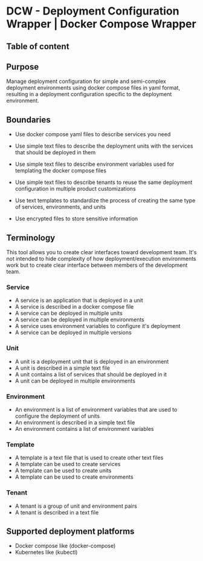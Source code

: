 # DCW - Deployment Configuration Wrapper | Docker Compose Wrapper

## Table of content

## Purpose

Manage deployment configuration for simple and semi-complex deployment environments using docker compose files in yaml
format, resulting in a deployment configuration specific to the deployment environment.

## Boundaries

- Use docker compose yaml files to describe services you need

- Use simple text files to describe the deployment units with the services that should be deployed in them

- Use simple text files to describe environment variables used for templating the docker compose files

- Use simple text files to describe tenants to reuse the same deployment configuration in multiple product customizations

- Use text templates to standardize the process of creating the same type of services, environments, and units

- Use encrypted files to store sensitive information

## Terminology

This tool allows you to create clear interfaces toward development team. It's not intended to hide complexity of how
deployment/execution environments work but to create clear interface between members of the development team.

### Service

- A service is an application that is deployed in a unit
- A service is described in a docker compose file
- A service can be deployed in multiple units
- A service can be deployed in multiple environments
- A service uses environment variables to configure it's deployment
- A service can be deployed in multiple versions

### Unit

- A unit is a deployment unit that is deployed in an environment
- A unit is described in a simple text file
- A unit contains a list of services that should be deployed in it
- A unit can be deployed in multiple environments

### Environment

- An environment is a list of environment variables that are used to configure the deployment of units
- An environment is described in a simple text file
- An environment contains a list of environment variables

### Template

- A template is a text file that is used to create other text files
- A template can be used to create services
- A template can be used to create units
- A template can be used to create environments

### Tenant

- A tenant is a group of unit and environment pairs
- A tenant is described in a text file

## Supported deployment platforms

- Docker compose like (docker-compose)
- Kubernetes like (kubectl)
